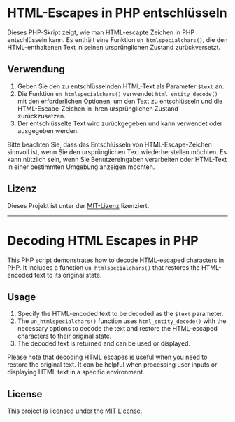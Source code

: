 # HTML-Escapes in PHP entschlüsseln

Dieses PHP-Skript zeigt, wie man HTML-escapte Zeichen in PHP entschlüsseln kann. Es enthält eine Funktion `un_htmlspecialchars()`, die den HTML-enthaltenen Text in seinen ursprünglichen Zustand zurückversetzt.

## Verwendung

1. Geben Sie den zu entschlüsselnden HTML-Text als Parameter `$text` an.
2. Die Funktion `un_htmlspecialchars()` verwendet `html_entity_decode()` mit den erforderlichen Optionen, um den Text zu entschlüsseln und die HTML-Escape-Zeichen in ihren ursprünglichen Zustand zurückzusetzen.
3. Der entschlüsselte Text wird zurückgegeben und kann verwendet oder ausgegeben werden.

Bitte beachten Sie, dass das Entschlüsseln von HTML-Escape-Zeichen sinnvoll ist, wenn Sie den ursprünglichen Text wiederherstellen möchten. Es kann nützlich sein, wenn Sie Benutzereingaben verarbeiten oder HTML-Text in einer bestimmten Umgebung anzeigen möchten.

## Lizenz

Dieses Projekt ist unter der [MIT-Lizenz](LICENSE) lizenziert.

----

# Decoding HTML Escapes in PHP

This PHP script demonstrates how to decode HTML-escaped characters in PHP. It includes a function `un_htmlspecialchars()` that restores the HTML-encoded text to its original state.

## Usage

1. Specify the HTML-encoded text to be decoded as the `$text` parameter.
2. The `un_htmlspecialchars()` function uses `html_entity_decode()` with the necessary options to decode the text and restore the HTML-escaped characters to their original state.
3. The decoded text is returned and can be used or displayed.

Please note that decoding HTML escapes is useful when you need to restore the original text. It can be helpful when processing user inputs or displaying HTML text in a specific environment.

## License

This project is licensed under the [MIT License](LICENSE).
